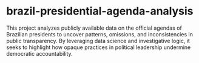 # brazil-presidential-agenda-analysis
This project analyzes publicly available data on the official agendas of Brazilian presidents to uncover patterns, omissions, and inconsistencies in public transparency. By leveraging data science and investigative logic, it seeks to highlight how opaque practices in political leadership undermine democratic accountability.

